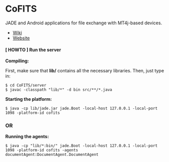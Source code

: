 CoFITS
======

JADE and Android applications for file exchange with MT4j-based devices.


* [Wiki](https://github.com/hkaj/CoFITS/wiki)
* [Website](http://hkaj.github.io/CoFITS/)

#### [ HOWTO ] Run the server

__Compiling:__

First, make sure that __lib/__ contains all the necessary libraries. Then, just type in:

```
$ cd CoFITS/server
$ javac -classpath "lib/*" -d bin src/**/*.java
```

__Starting the platform:__
```
$ java -cp lib/jade.jar jade.Boot -local-host 127.0.0.1 -local-port 1098 -platform-id cofits
```

### OR

__Running the agents:__
```
$ java -cp "lib/*:bin/" jade.Boot -local-host 127.0.0.1 -local-port 1098 -platform-id cofits -agents documentAgent:DocumentAgent.DocumentAgent
```
